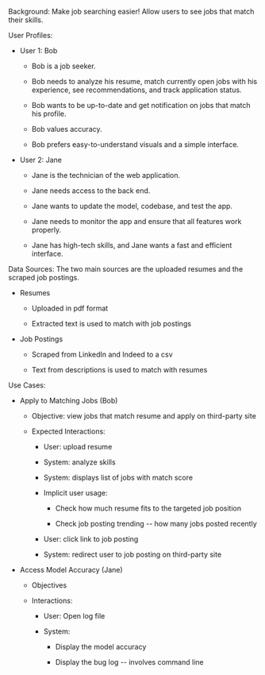 Background: Make job searching easier! Allow users to see jobs that
match their skills.

User Profiles:

-   User 1: Bob

    -   Bob is a job seeker.

    -   Bob needs to analyze his resume, match currently open jobs with
        his experience, see recommendations, and track application
        status.

    -   Bob wants to be up-to-date and get notification on jobs that
        match his profile.

    -   Bob values accuracy.

    -   Bob prefers easy-to-understand visuals and a simple interface.

-   User 2: Jane

    -   Jane is the technician of the web application.

    -   Jane needs access to the back end.

    -   Jane wants to update the model, codebase, and test the app.

    -   Jane needs to monitor the app and ensure that all features work
        properly.

    -   Jane has high-tech skills, and Jane wants a fast and efficient
        interface.

Data Sources: The two main sources are the uploaded resumes and the
scraped job postings.

-   Resumes

    -   Uploaded in pdf format

    -   Extracted text is used to match with job postings

-   Job Postings

    -   Scraped from LinkedIn and Indeed to a csv

    -   Text from descriptions is used to match with resumes

Use Cases:

-   Apply to Matching Jobs (Bob)

    -   Objective: view jobs that match resume and apply on third-party
        site

    -   Expected Interactions:

        -   User: upload resume

        -   System: analyze skills

        -   System: displays list of jobs with match score

        -   Implicit user usage:

            -   Check how much resume fits to the targeted job position

            -   Check job posting trending -- how many jobs posted
                recently

        -   User: click link to job posting

        -   System: redirect user to job posting on third-party site

-   Access Model Accuracy (Jane)

    -   Objectives

    -   Interactions:

        -   User: Open log file

        -   System:

            -   Display the model accuracy

            -   Display the bug log -- involves command line
